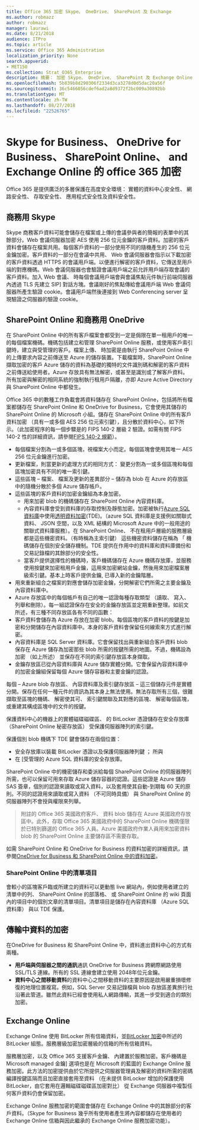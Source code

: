 ```yaml
---
title: Office 365 加密 Skype、 OneDrive、 SharePoint 及 Exchange
ms.author: robmazz
author: robmazz
manager: laurawi
ms.date: 8/21/2018
audience: ITPro
ms.topic: article
ms.service: Office 365 Administration
localization_priority: None
search.appverid:
- MET150
ms.collection: Strat_O365_Enterprise
description: 摘要： 加密 Skype、 OneDrive、 SharePoint 及 Exchange Online 的描述。
ms.openlocfilehash: 5b839b8d290306f2334d3ca3278d0d5dac20a56f
ms.sourcegitcommit: 36c5466056cdef6ad2a8d9372f2bc009a30892bb
ms.translationtype: MT
ms.contentlocale: zh-TW
ms.lasthandoff: 08/27/2018
ms.locfileid: "22526765"
---
```

# <a name="office-365-encryption-for-skype-for-business-onedrive-for-business-sharepoint-online-and-exchange-online"></a>Skype for Business、 OneDrive for Business、 SharePoint Online、 and Exchange Online 的 office 365 加密

Office 365 是提供廣泛的多層保護在高度安全環境： 實體的資料中心安全性、 網路安全性、 存取安全性、 應用程式安全性及資料安全性。

## <a name="skype-for-business"></a>商務用 Skype
Skype 商務客戶資料可能會儲存在檔案或上傳的會議參與者的簡報的表單中的其餘部分。Web 會議伺服器加密 AES 使用 256 位元金鑰的客戶資料。加密的客戶資料會儲存在檔案共用。每個客戶資料的一部分使用不同的隨機產生的 256 位元金鑰加密。客戶資料的一部分在會議中共用、 Web 會議伺服器會指示以下載加密的客戶資料透過 HTTPS 的會議用戶端。以便進行解密的客戶資料，它傳送至用戶端的對應機碼。Web 會議伺服器也會驗證會議用戶端之前允許用戶端存取會議的客戶資料。加入 Web 會議、 時每個會議用戶端會與會議焦點元件執行前端伺服器內透過 TLS 先建立 SIP] 對話方塊。會議剛好的焦點傳給會議用戶端 Web 會議伺服器所產生驗證 cookie。會議用戶端然後連接到 Web Conferencing server 呈現驗證之伺服器的驗證 cookie。

## <a name="sharepoint-online-and-onedrive-for-business"></a>SharePoint Online 和商務用 OneDrive
在 SharePoint Online 中的所有客戶檔案會都受到一定是侷限在單一租用戶的唯一的每個檔案機碼。機碼包括建立和管理 SharePoint Online 服務，或使用客戶索引鍵時，建立與受管理的客戶。檔案上傳、 時加密是由執行 SharePoint Online 中的上傳要求內容之前傳送至 Azure 的儲存裝置。下載檔案時，SharePoint Online 擷取加密的客戶 Azure 儲存的資料為基礎的獨特的文件識別碼和解密的客戶資料之前傳送給使用者。Azure 存放具有無法解密，或甚至是識別或了解客戶資料。所有加密與解密的相同系統的強制執行租用戶隔離，亦即 Azure Active Directory 與 SharePoint Online 中都發生。

Office 365 中的數種工作負載會將資料儲存在 SharePoint Online，包括將所有檔案都儲存在 SharePoint Online 和 OneDrive for Business，它會使用其儲存的 SharePoint Online 的 Microsoft 小組。儲存在 SharePoint Online 中的所有客戶資料加密 （具有一或多個 AES 256 位元索引鍵），且分散於資料中心，如下所示。（此加密程序的每一個步驟是的 FIPS 140-2 層級 2 驗證。如需有關 FIPS 140-2 性的詳細資訊，請參閱[FIPS 140-2 規範](https://docs.microsoft.com/previous-versions/sql/sql-server-2008-r2/bb326611(v=sql.105))）。
- 每個檔案分割為一或多個區塊，視檔案大小而定。每個區塊會使用其唯一 AES 256 位元金鑰進行加密。
- 更新檔案，則當更新的處理方式的相同方式： 變更分割為一或多個區塊和每個區塊加密具有不同的唯一索引鍵。
- 這些區塊 – 檔案、 檔案及更新的差異部分 – 儲存為 blob 在 Azure 的存放區中的隨機分散於多個 Azure 儲存帳戶。 
- 這些區塊的客戶資料的加密金鑰組為本身加密。
   - 用來加密 blob 的機碼儲存在 SharePoint Online 內容資料庫。
   - 內容資料庫會受到資料庫的存取控制及靜態加密。加密被執行[Azure SQL 資料庫](https://docs.microsoft.com/azure/sql-database/sql-database-technical-overview)中使用[透明資料加密](https://docs.microsoft.com/sql/relational-databases/security/encryption/transparent-data-encryption-tde)(TDE)。（azure SQL 資料庫是支援例如關聯式資料、 JSON 空間，以及 XML 結構的 Microsoft Azure 中的一般用途的關聯式資料庫服務）。在 SharePoint Online、 不在租用戶層級的服務層級都是這些機密資料。（有時稱為主索引鍵） 這些機密資料儲存在稱為 「 機碼儲存在個別安全儲存機制。TDE 提供在作用中的資料庫和資料庫備份和交易記錄檔的其餘部分的安全性。 
   - 當客戶提供選擇性的機碼時，客戶機碼儲存在 Azure 機碼存放庫，並服務使用按鍵來加密租用戶金鑰，這用來加密網站金鑰，然後用來加密檔案層級索引鍵。基本上時客戶提供金鑰, 已導入新的金鑰階層。
- 用來重新組合之檔案的對應會儲存加密金鑰，分開解密它們所需之主要金鑰及內容資料庫中。
- Azure 存放區中的每個帳戶有自己的唯一認證每種存取類型 （讀取、 寫入、 列舉和刪除）。每一組認證保存在安全的金鑰存放區並定期重新整理。如前文所述，有三種不同存放區各有不同的函數：
- 客戶資料會儲存為 Azure 存放在加密 blob。每個區塊的客戶資料的按鍵是加密和分開儲存在內容資料庫中。本身的客戶資料會保留任何線索來方式進行解密。
- 內容資料庫是 SQL Server 資料庫。它會保留找出與重新組合客戶資料 blob 保存在 Azure 儲存為加密那些 blob 所需的按鍵所需的地圖。不過，機碼設為加密 （如上所述） 並保存在不同的索引鍵存放區本身擷取。
- 金鑰存放區已從內容資料庫與 Azure 儲存實體分開。它會保留內容資料庫中的加密金鑰組保留每個 Azure 儲存容器和主要金鑰的認證。

每個 – Azure blob 存放區、 內容資料庫及索引鍵存放區 – 這三個儲存元件是實體分開。保存在任何一種元件的資訊為其本身上無法使用。無法存取所有三個，很難擷取至區塊的機碼、 解密使其可、 索引鍵關聯及其對應的區塊、 解密每個區塊，或重建其構成區塊中的文件的按鍵。

保護資料中心的機器上的實體磁碟磁碟區、 的 BitLocker 憑證儲存在安全存放庫 （SharePoint Online 秘密存放區） 受保護伺服器陣列的索引鍵。

保護個別 blob 機碼下 TDE 鍵會儲存在兩個位置：
- 安全存放庫以裝載 BitLocker 憑證以及保護伺服器陣列鍵 ； 所與
- 在 [受管理的 Azure SQL 資料庫的安全存放庫。

SharePoint Online 中的機密儲存和委派給每個 SharePoint Online 的伺服器陣列所需，也可以保留可用來存取 Azure 儲存容器的認證。這些認證是 Azure 儲存 SAS 簽章，個別的認證來讀取或寫入資料，以及套用使其自動-到期每 60 天的原則。不同的認證用來讀取或寫入資料 （不可同時具備） 與 SharePoint Online 的伺服器陣列不會授與權限來列舉。

> 附註的 Office 365 美國政府客戶、 資料 blob 儲存在 Azure 美國政府存放區中。此外，存取 Office 365 美國政府中的 SharePoint Online 機碼僅限於已特別篩選的 Office 365 人員。Azure 美國政府作業人員用來加密資料 blob 的 SharePoint Online 主要儲存區不需要存取。

如需 SharePoint Online 和 OneDrive for Business 的資料加密的詳細資訊，請參閱[OneDrive for Business 和 SharePoint Online 中的資料加密](https://technet.microsoft.com/en-us/library/dn905447.aspx)。

### <a name="list-items-in-sharepoint-online"></a>SharePoint Online 中的清單項目
會較小的區塊客戶臨或所建立的資料可以更動態 live 網站內，例如使用者建立的清單中的列、 SharePoint Online 的部落格、 或 SharePoint Online 的 wiki 頁面內的項目中的個別文章的清單項目。清單項目是儲存在內容資料庫 （Azure SQL 資料庫） 與以 TDE 保護。

## <a name="encryption-of-data-in-transit"></a>傳輸中資料的加密
在OneDrive for Business 和 SharePoint Online 中，資料進出資料中心的方式有兩種。
- **用戶端與伺服器之間的通訊**通訊 OneDrive for Business 跨網際網路使用 SSL/TLS 連線。所有的 SSL 連線會建立使用 2048年位元金鑰。
- **資料中心之間移動資料**的資料中心之間移動資料的主要原因是啟用嚴重損壞修復的地理位置複寫。例如，SQL Server 交易記錄檔與 blob 存放區差異旅行社沿著此管道。雖然此資料已經會使用私人網路傳輸，其進一步受到適合的類別加密。


## <a name="exchange-online"></a>Exchange Online
Exchange Online 使用 BitLocker 所有信箱資料，並[BitLocker 加密](office-365-bitlocker-and-distributed-key-manager-for-encryption.md)中所述的 BitLocker 組態。服務層級加密加密層級的信箱的所有信箱資料。 

服務層加密，以及 Office 365 支援客戶金鑰、 內建置於服務加密。客戶機碼是 Microsoft managed 金鑰] 選項也是在 Microsoft 的藍圖的 Exchange Online 服務加密。此方法的加密提供由於它所提供之伺服器管理員及解密的資料所需的密碼編譯按鍵區隔而且加密直接套用至資料 （在未提供 BitLocker 增加的保護使用 BitLocker，由它套用在邏輯磁碟磁碟區加密對比） 從 Exchange 伺服器中複製任何客戶資料仍會保留加密。

Exchange Online 服務加密的範圍會儲存在 Exchange Online 中的其餘部分的客戶資料。（Skype for Business 幾乎所有使用者產生將內容都儲存在使用者的 Exchange Online 信箱與因此繼承的 Exchange Online 服務加密功能）。

